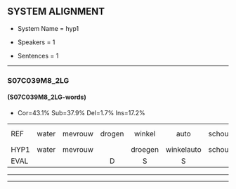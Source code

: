 
## SYSTEM ALIGNMENT

- System Name = hyp1

- Speakers = 1

- Sentences = 1

---

### S07C039M8_2LG

#### (S07C039M8_2LG-words)

- Cor=43.1%	Sub=37.9%	Del=1.7%	Ins=17.2%

|  |  |  |  |  |  |  |  |  |  |  |  |  |  |  |  |  |  |  |  |  |  |  |  |  |  |  |  |  |  |  |  |  |  |  |  |  |  |  |  |  |  |  |  |  |  |  |  |  |  |  |  |  |  |  |  |  |  |  |
|:--- |:---:|:---:|:---:|:---:|:---:|:---:|:---:|:---:|:---:|:---:|:---:|:---:|:---:|:---:|:---:|:---:|:---:|:---:|:---:|:---:|:---:|:---:|:---:|:---:|:---:|:---:|:---:|:---:|:---:|:---:|:---:|:---:|:---:|:---:|:---:|:---:|:---:|:---:|:---:|:---:|:---:|:---:|:---:|:---:|:---:|:---:|:---:|:---:|:---:|:---:|:---:|:---:|:---:|:---:|:---:|:---:|:---:|:---:|
| REF | water | mevrouw | drogen | winkel | auto | schouders | verhaal |  | koning | moeilijk | speelplaats | drinken |  | *(hoog) | * | hoofdpijn | regen | vliegtuig |  | stoppen | opnieuw |  | gooien | sneeuwen | moeder | liedje |  |  | * | *x | * | potlood | fietsbel | vinger | dichtbij | meisje |  |  |  | * | * | * | * | muziek | waarom | scheuren | lawaai | zwemmen | vuurwerk | appel | cola | kussen | eerste | circus | kleuren | voetbal |  | vlinder |
| HYP1 | water | mevrouw |  | droegen | winkelauto | schouders | verhaal | kon | niet | moeilijk | speelplaats | drinken | hogen | hoogt | pijn | hoofdpijn | regen | vliegtuig | s | toppen | opnieuw | ggooien | oh | sneeuwen | moeder | liedje | popt | nu | popt | loot | potloot | fiets | bel | vinger | dichtbij | meisje | schuif | s | schouuven | scha | nee | sofuofer | g | muziek | waarom | scheuren | lawaai | zwemmen | voorwerk | appel | kola | kusen | heerste | suurkuus | kleuren | voetbal | vini | nder |
| EVAL |  |  | D | S | S |  |  | I | S |  |  |  | I | S | S |  |  |  | I | S |  | I | S |  |  |  | I | I | S | S | S | S | S |  |  |  | I | I | I | S | S | S | S |  |  |  |  |  | S |  | S | S | S | S |  |  | I | S |
---

---
